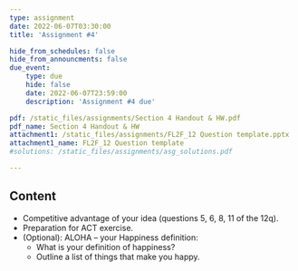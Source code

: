 ```yaml
---
type: assignment
date: 2022-06-07T03:30:00
title: 'Assignment #4'

hide_from_schedules: false
hide_from_announcments: false
due_event:
    type: due
    hide: false
    date: 2022-06-07T23:59:00
    description: 'Assignment #4 due'

pdf: /static_files/assignments/Section 4 Handout & HW.pdf
pdf_name: Section 4 Handout & HW
attachment1: /static_files/assignments/FL2F_12 Question template.pptx
attachment1_name: FL2F_12 Question template
#solutions: /static_files/assignments/asg_solutions.pdf

---
```

## Content
- Competitive advantage of your idea (questions 5, 6, 8, 11 of the 12q).
- Preparation for ACT exercise.
- (Optional):   ALOHA – your Happiness definition:
    - What is your definition of happiness?
    - Outline a list of things that make you happy.



